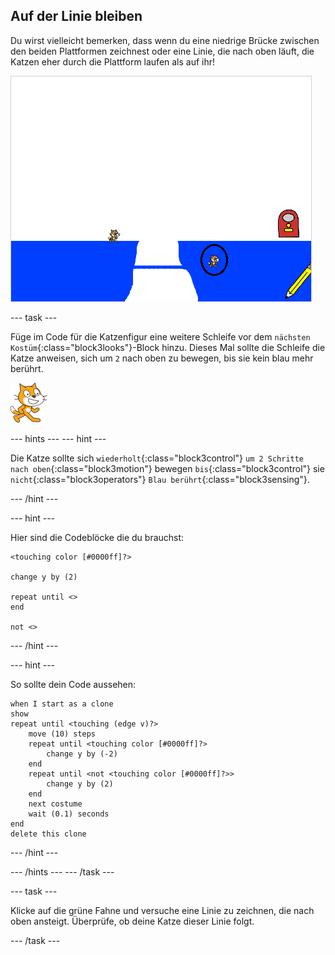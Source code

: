 ## Auf der Linie bleiben

Du wirst vielleicht bemerken, dass wenn du eine niedrige Brücke zwischen den beiden Plattformen zeichnest oder eine Linie, die nach oben läuft, die Katzen eher durch die Plattform laufen als auf ihr!

![Katzen, die durch die Plattform laufen](images/cat-walk-through-platform.png)

\--- task \---

Füge im Code für die Katzenfigur eine weitere Schleife vor dem `nächsten Kostüm`{:class="block3looks"}-Block hinzu. Dieses Mal sollte die Schleife die Katze anweisen, sich um `2` nach oben zu bewegen, bis sie kein blau mehr berührt.

![Katzen Figur](images/cat-sprite.png)

\--- hints \--- \--- hint \---

Die Katze sollte sich `wiederholt`{:class="block3control"} `um 2 Schritte nach oben`{:class="block3motion"} bewegen `bis`{:class="block3control"} sie `nicht`{:class="block3operators"} `Blau berührt`{:class="block3sensing"}.

\--- /hint \---

\--- hint \---

Hier sind die Codeblöcke die du brauchst:

```blocks3
<touching color [#0000ff]?>

change y by (2)

repeat until <>
end

not <>
```

\--- /hint \---

\--- hint \---

So sollte dein Code aussehen:

```blocks3
when I start as a clone
show
repeat until <touching (edge v)?>
    move (10) steps
    repeat until <touching color [#0000ff]?>
        change y by (-2)
    end
    repeat until <not <touching color [#0000ff]?>>
        change y by (2)
    end
    next costume
    wait (0.1) seconds
end
delete this clone
```

\--- /hint \---

\--- /hints \--- \--- /task \---

\--- task \---

Klicke auf die grüne Fahne und versuche eine Linie zu zeichnen, die nach oben ansteigt. Überprüfe, ob deine Katze dieser Linie folgt.

\--- /task \---